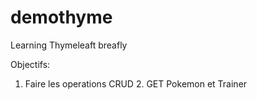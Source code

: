 # demothyme
Learning Thymeleaft breafly

Objectifs:

1. Faire les operations CRUD
   2. GET Pokemon et Trainer

